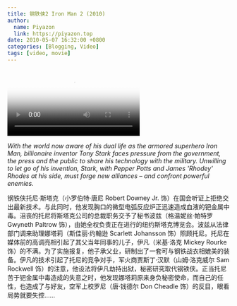 ```yaml
---
title: 钢铁侠2 Iron Man 2 (2010)
author:
  name: Piyazon
  link: https://piyazon.top
date: 2010-05-07 16:32:00 +0800
categories: [Blogging, Video]
tags: [video, movie]
---
```



<video id="player" class="weixin_video" playsinline controls x-webkit-airplay poster="https://gitlab.com/Alimjoo/cdn_img/-/raw/main/movie/iron-man-2.webp"
  wxv="wxv_2187727204288167941" src="">
  <track kind="captions" label="English" src="https://piyazon.top/storage/assets/subtitles/iron-man-2-en.vtt" srclang="en"
      />
  <track kind="captions" label="汉语" src="https://piyazon.top/storage/assets/subtitles/iron-man-2-cn.vtt" srclang="zh-CN" />
</video>


*With the world now aware of his dual life as the armored superhero Iron Man, billionaire inventor Tony Stark faces pressure from the government, the press and the public to share his technology with the military. Unwilling to let go of his invention, Stark, with Pepper Potts and James 'Rhodey' Rhodes at his side, must forge new alliances – and confront powerful enemies.*

钢铁侠托尼·斯塔克（小罗伯特·唐尼 Robert Downey Jr. 饰）在国会听证上拒绝交出最新技术。与此同时，他发现胸口的微型电弧反应炉正迅速造成血液的钯金属中毒。沮丧的托尼将斯塔克公司的总裁职务交予了秘书波兹（格温妮丝·帕特罗 Gwyneth Paltrow 饰），由她全权负责正在进行的纽约斯塔克博览会。波兹从法律部门调来助理娜塔莉（斯佳丽·约翰逊 Scarlett Johansson 饰）照顾托尼。托尼在媒体前的高调亮相引起了其父当年同事的儿子，伊凡（米基·洛克 Mickey Rourke 饰）的不满。为了实施报复，他子承父业，研制出了一套可与钢铁战衣相媲美的装备。伊凡的技术引起了托尼的竞争对手，军火商贾斯丁·汉默（山姆·洛克威尔 Sam Rockwell 饰）的注意，他设法将伊凡劫持出狱，秘密研究取代钢铁侠。正当托尼苦于钯金属中毒造成的失意之时，他发现娜塔莉原来身负秘密使命，而自己的任性，也造成了与好友，空军上校罗尼（唐·钱德尔 Don Cheadle 饰）的反目，眼看局势就要失控……

